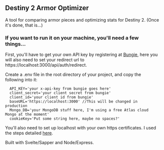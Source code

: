 ## Destiny 2 Armor Optimizer

A tool for comparing armor pieces and optimizing stats for Destiny 2. (Once it's done, that is...)


### If you want to run it on your machine, you'll need a few things...
  First, you'll have to get your own API key by registering at [Bungie](https://www.bungie.net/en/Application), here you will also need to set your redirect url to https://localhost:3000/api/auth/redirect.

  Create a .env file in the root directory of your project, and copy the following into it:

```
  API_KEY='your x-api-key from bungie goes here'
  client_secret='your client secret from bungie'
  client_id='your client id from bungie'
  baseURL='https://localhost:3000' //This will be changed in production
  Mongo_DB='your MongoDB stuff here, I'm using a free Atlas cloud Mongo at the moment'
  cookieKey='Put some string here, maybe no spaces?'  
```

  You'll also need to set up localhost with your own https certificates. I used the steps detailed [here](https://www.freecodecamp.org/news/how-to-get-https-working-on-your-local-development-environment-in-5-minutes-7af615770eec/).



Built with Svelte/Sapper and Node/Express. 